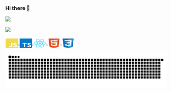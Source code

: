 ### Hi there 👋
![](https://komarev.com/ghpvc/?username=DemetriusADS&color=green)
 <div>
  <a href="https://www.linkedin.com/in/demetrius-segundo-b25a7319a/">
  <img height="180em" src="https://github-readme-stats.vercel.app/api?username=DemetriusADS&show_icons=true&theme=dark&include_all_commits=true&count_private=true"/>
</div>
  
<div style="display: inline_block"><br>
  <img align="center" alt="Rafa-Js" height="30" width="40" src="https://raw.githubusercontent.com/devicons/devicon/master/icons/javascript/javascript-plain.svg">
  <img align="center" alt="Rafa-Ts" height="30" width="40" src="https://raw.githubusercontent.com/devicons/devicon/master/icons/typescript/typescript-plain.svg">
  <img align="center" alt="Rafa-React" height="30" width="40" src="https://raw.githubusercontent.com/devicons/devicon/master/icons/react/react-original.svg">
  <img align="center" alt="Rafa-HTML" height="30" width="40" src="https://raw.githubusercontent.com/devicons/devicon/master/icons/html5/html5-original.svg">
  <img align="center" alt="Rafa-CSS" height="30" width="40" src="https://raw.githubusercontent.com/devicons/devicon/master/icons/css3/css3-original.svg">
 
 
 ![Snake animation](https://github.com/igorogi22/igorogi22/blob/output/github-contribution-grid-snake.svg)
</div>
